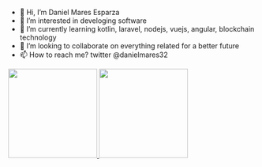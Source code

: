 - 👋 Hi, I’m Daniel Mares Esparza
- 👀 I’m interested in develoging software
- 🌱 I’m currently learning kotlin, laravel, nodejs, vuejs, angular, blockchain technology
- 💞️ I’m looking to collaborate on everything related for a better future
- 📫 How to reach me? twitter @danielmares32

<a href="https://github.com/danielmares32">
  <img height="180em" src="https://github-readme-stats.vercel.app/api?username=danielmares32&theme=buefy&show_icons=true" />
  <img height="180em" src="https://github-readme-stats.vercel.app/api/top-langs/?username=danielmares32&layout=compact" />
</a>

<!---
danielmares32/danielmares32 is a ✨ special ✨ repository because its `README.md` (this file) appears on your GitHub profile.
You can click the Preview link to take a look at your changes.
--->
